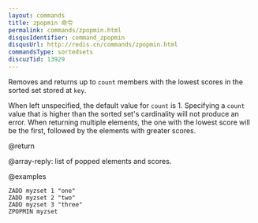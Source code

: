 ```yaml
---
layout: commands
title: zpopmin 命令
permalink: commands/zpopmin.html
disqusIdentifier: command_zpopmin
disqusUrl: http://redis.cn/commands/zpopmin.html
commandsType: sortedsets
discuzTid: 13929
---
```


Removes and returns up to `count` members with the lowest scores in the sorted
set stored at `key`.

When left unspecified, the default value for `count` is 1. Specifying a `count`
value that is higher than the sorted set's cardinality will not produce an
error. When returning multiple elements, the one with the lowest score will
be the first, followed by the elements with greater scores.

@return

@array-reply: list of popped elements and scores.

@examples

```cli
ZADD myzset 1 "one"
ZADD myzset 2 "two"
ZADD myzset 3 "three"
ZPOPMIN myzset
```
